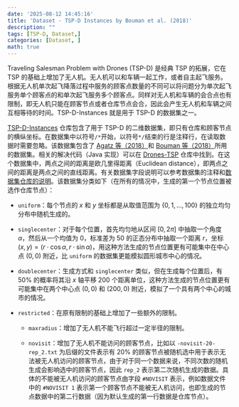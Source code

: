```yaml
---
date: '2025-08-12 14:45:16'
title: 'Dataset - TSP-D Instances by Bouman et al. (2018)'
description: ""
tags: [TSP-D, Dataset,]
categories: [Dataset, ]
math: true
---
```


Traveling Salesman Problem with Drones (TSP-D) 是经典 TSP 的拓展，它在 TSP 的基础上增加了无人机。无人机可以和车辆一起工作，或者自主起飞服务。根据无人机单次起飞降落过程中服务的顾客点数量的不同可以将问题分为单次起飞服务单个顾客点的和单次起飞服务多个顾客点。同样对无人机和车辆的会合点也有限制，即无人机只能在顾客节点或者仓库节点会合，因此会产生无人机和车辆之间互相等待的时间。TSP-D-Instances 就是用于 TSP-D 的数据集之一。

[TSP-D-Instances](https://github.com/pcbouman-eur/TSP-D-Instances?tab=readme-ov-file) 仓库包含了用于 TSP-D 的二维数据集，即只有仓库和顾客节点的横纵坐标。在数据集中以符号`/*`开始，以符号`*/`结束的行是注释行，在读取数据时需要忽略。该数据集包含了 [Agatz 等（2018）](https://doi.org/10.1287/trsc.2017.0791)和 [Bouman 等（2018）](https://doi.org/10.1002/net.21864)所用的数据集。相关的解决代码（Java 实现）可以在 [Drones-TSP](https://github.com/pcbouman-eur/Drones-TSP?tab=readme-ov-file) 仓库中找到。在这个数据集中，两点之间的距离是欧几里得距离（Euclidean distance），即两点之间的距离是两点之间的直线距离。有关数据集字段说明可以参考数据集的注释和[数据集仓库的说明](https://github.com/pcbouman-eur/TSP-D-Instances?tab=readme-ov-file)。该数据集分类如下（在所有的情况中，生成的第一个节点位置被选作仓库节点）：

-   `uniform`：每个节点的 $x$ 和 $y$ 坐标都是从取值范围为 $\{0,1,\dots,100\}$ 的独立均匀分布中随机生成的。

-   `singlecenter`：对于每个位置，首先均匀地从区间 $[0,2\pi]$ 中抽取一个角度 $\alpha$，然后从一个均值为 0，标准差为 50 的正态分布中抽取一个距离 $r$，坐标 $(x,y)=(r\cdot \cos \alpha,r\cdot \sin\alpha)$，用这种方法生成的节点位置更有可能集中在中心点 $(0,0)$ 附近，比 `uniform` 的数据集更能模拟圆形城市中心的情况。

-   `doublecenter`：生成方式和 `singlecenter` 类似，但在生成每个位置后，有 50% 的概率将其沿 $x$ 轴平移 200 个距离单位，这种方法生成的节点位置更有可能集中在两个中心点 $(0,0)$ 和 $(200,0)$ 附近，模拟了一个具有两个中心的城市的情况。

-   `restricted`：在原有限制的基础上增加了一些额外的限制。
    -   `maxradius`：增加了无人机不能飞行超过一定半径的限制。

    -   `novisit`：增加了无人机不能访问的顾客节点，比如以 `-novisit-20-rep_2.txt` 为后缀的文件表示有 20% 的顾客节点被随机选中用于表示无法被无人机访问的顾客节点，由于对于同一个数据来说，不同次数的随机生成会影响选中的顾客节点，因此 `rep_2` 表示第二次随机生成的数据。具体的不能被无人机访问的顾客节点由字段 `#NOVISIT` 表示，例如数据文件中的 `#NOVISIT 1` 表示第一个顾客节点不能被无人机访问，也即生成的节点数据中的第二行数据（因为默认生成的第一行数据是仓库节点）。

